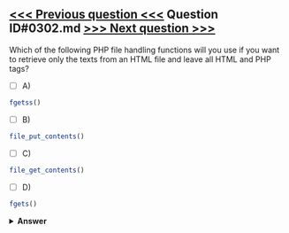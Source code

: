 [<<< Previous question <<<](0301.md)   Question ID#0302.md   [>>> Next question >>>](0303.md)
---

Which of the following PHP file handling functions will you use if you want to retrieve only the texts from an HTML file and leave all HTML and PHP tags?

- [ ] A)
```php
fgetss()
```

- [ ] B)
```php
file_put_contents()
```

- [ ] C)
```php
file_get_contents()
```

- [ ] D)
```php
fgets()
```


<details><summary><b>Answer</b></summary>
<p>
  Answer: <strong>A</strong>
</p>
</details>
